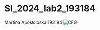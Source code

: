 # SI_2024_lab2_193184

Martina Apostoloska 193184 
![CFG](https://github.com/apostoloska21/SI_2024_lab2_193184/assets/64848105/ccf13482-256a-4c48-a186-7eb69819b1d4)
